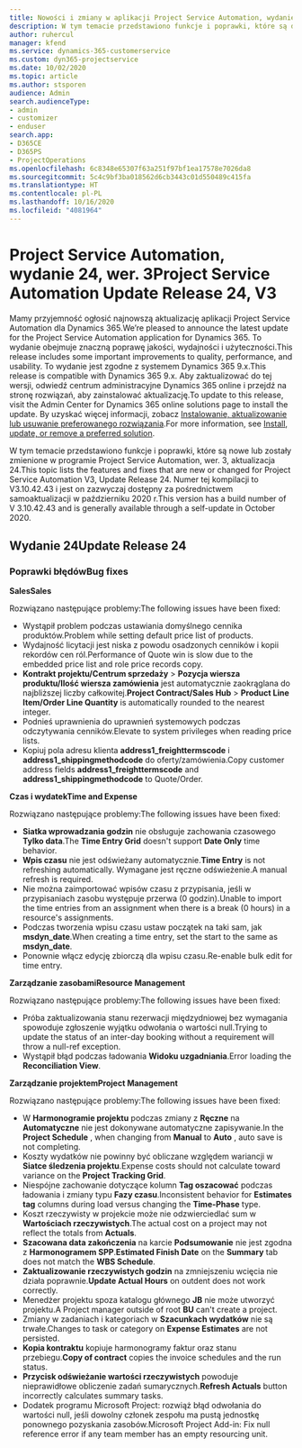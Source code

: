 ```yaml
---
title: Nowości i zmiany w aplikacji Project Service Automation, wydanie 24, wer. 3
description: W tym temacie przedstawiono funkcje i poprawki, które są dostępne w programie Project Service Automation, aktualizacja 24, wer. 3.
author: ruhercul
manager: kfend
ms.service: dynamics-365-customerservice
ms.custom: dyn365-projectservice
ms.date: 10/02/2020
ms.topic: article
ms.author: stsporen
audience: Admin
search.audienceType:
- admin
- customizer
- enduser
search.app:
- D365CE
- D365PS
- ProjectOperations
ms.openlocfilehash: 6c8348e65307f63a251f97bf1ea17578e7026da8
ms.sourcegitcommit: 5c4c9bf3ba018562d6cb3443c01d550489c415fa
ms.translationtype: HT
ms.contentlocale: pl-PL
ms.lasthandoff: 10/16/2020
ms.locfileid: "4081964"
---
```

# <a name="project-service-automation-update-release-24-v3"></a><span data-ttu-id="2fcbd-103">Project Service Automation, wydanie 24, wer. 3</span><span class="sxs-lookup"><span data-stu-id="2fcbd-103">Project Service Automation Update Release 24, V3</span></span>

<span data-ttu-id="2fcbd-104">Mamy przyjemność ogłosić najnowszą aktualizację aplikacji Project Service Automation dla Dynamics 365.</span><span class="sxs-lookup"><span data-stu-id="2fcbd-104">We’re pleased to announce the latest update for the Project Service Automation application for Dynamics 365.</span></span> <span data-ttu-id="2fcbd-105">To wydanie obejmuje znaczną poprawę jakości, wydajności i użyteczności.</span><span class="sxs-lookup"><span data-stu-id="2fcbd-105">This release includes some important improvements to quality, performance, and usability.</span></span> <span data-ttu-id="2fcbd-106">To wydanie jest zgodne z systemem Dynamics 365 9.x.</span><span class="sxs-lookup"><span data-stu-id="2fcbd-106">This release is compatible with Dynamics 365 9.x.</span></span> <span data-ttu-id="2fcbd-107">Aby zaktualizować do tej wersji, odwiedź centrum administracyjne Dynamics 365 online i przejdź na stronę rozwiązań, aby zainstalować aktualizację.</span><span class="sxs-lookup"><span data-stu-id="2fcbd-107">To update to this release, visit the Admin Center for Dynamics 365 online solutions page to install the update.</span></span> <span data-ttu-id="2fcbd-108">By uzyskać więcej informacji, zobacz [Instalowanie, aktualizowanie lub usuwanie preferowanego rozwiązania](https://docs.microsoft.com/power-platform/admin/install-remove-preferred-solution).</span><span class="sxs-lookup"><span data-stu-id="2fcbd-108">For more information, see [Install, update, or remove a preferred solution](https://docs.microsoft.com/power-platform/admin/install-remove-preferred-solution).</span></span>

<span data-ttu-id="2fcbd-109">W tym temacie przedstawiono funkcje i poprawki, które są nowe lub zostały zmienione w programie Project Service Automation, wer. 3, aktualizacja 24.</span><span class="sxs-lookup"><span data-stu-id="2fcbd-109">This topic lists the features and fixes that are new or changed for Project Service Automation V3, Update Release 24.</span></span> <span data-ttu-id="2fcbd-110">Numer tej kompilacji to V3.10.42.43 i jest on zazwyczaj dostępny za pośrednictwem samoaktualizacji w październiku 2020 r.</span><span class="sxs-lookup"><span data-stu-id="2fcbd-110">This version has a build number of V 3.10.42.43 and is generally available through a self-update in October 2020.</span></span>

## <a name="update-release-24"></a><span data-ttu-id="2fcbd-111">Wydanie 24</span><span class="sxs-lookup"><span data-stu-id="2fcbd-111">Update Release 24</span></span>

### <a name="bug-fixes"></a><span data-ttu-id="2fcbd-112">Poprawki błędów</span><span class="sxs-lookup"><span data-stu-id="2fcbd-112">Bug fixes</span></span>

<span data-ttu-id="2fcbd-113">**Sales**</span><span class="sxs-lookup"><span data-stu-id="2fcbd-113">**Sales**</span></span>

<span data-ttu-id="2fcbd-114">Rozwiązano następujące problemy:</span><span class="sxs-lookup"><span data-stu-id="2fcbd-114">The following issues have been fixed:</span></span>

- <span data-ttu-id="2fcbd-115">Wystąpił problem podczas ustawiania domyślnego cennika produktów.</span><span class="sxs-lookup"><span data-stu-id="2fcbd-115">Problem while setting default price list of products.</span></span>
- <span data-ttu-id="2fcbd-116">Wydajność licytacji jest niska z powodu osadzonych cenników i kopii rekordów cen ról.</span><span class="sxs-lookup"><span data-stu-id="2fcbd-116">Performance of Quote win is slow due to the embedded price list and role price records copy.</span></span>
- <span data-ttu-id="2fcbd-117">**Kontrakt projektu/Centrum sprzedaży** > **Pozycja wiersza produktu/Ilość wiersza zamówienia** jest automatycznie zaokrąglana do najbliższej liczby całkowitej.</span><span class="sxs-lookup"><span data-stu-id="2fcbd-117">**Project Contract/Sales Hub** > **Product Line Item/Order Line Quantity** is automatically rounded to the nearest integer.</span></span>
- <span data-ttu-id="2fcbd-118">Podnieś uprawnienia do uprawnień systemowych podczas odczytywania cenników.</span><span class="sxs-lookup"><span data-stu-id="2fcbd-118">Elevate to system privileges when reading price lists.</span></span>
- <span data-ttu-id="2fcbd-119">Kopiuj pola adresu klienta **address1_freighttermscode** i **address1_shippingmethodcode** do oferty/zamówienia.</span><span class="sxs-lookup"><span data-stu-id="2fcbd-119">Copy customer address fields **address1_freighttermscode** and **address1_shippingmethodcode** to Quote/Order.</span></span> 


<span data-ttu-id="2fcbd-120">**Czas i wydatek**</span><span class="sxs-lookup"><span data-stu-id="2fcbd-120">**Time and Expense**</span></span>

<span data-ttu-id="2fcbd-121">Rozwiązano następujące problemy:</span><span class="sxs-lookup"><span data-stu-id="2fcbd-121">The following issues have been fixed:</span></span>

- <span data-ttu-id="2fcbd-122">**Siatka wprowadzania godzin** nie obsługuje zachowania czasowego **Tylko data**.</span><span class="sxs-lookup"><span data-stu-id="2fcbd-122">The **Time Entry Grid** doesn't support **Date Only** time behavior.</span></span>
- <span data-ttu-id="2fcbd-123">**Wpis czasu** nie jest odświeżany automatycznie.</span><span class="sxs-lookup"><span data-stu-id="2fcbd-123">**Time Entry** is not refreshing automatically.</span></span> <span data-ttu-id="2fcbd-124">Wymagane jest ręczne odświeżenie.</span><span class="sxs-lookup"><span data-stu-id="2fcbd-124">A manual refresh is required.</span></span>
- <span data-ttu-id="2fcbd-125">Nie można zaimportować wpisów czasu z przypisania, jeśli w przypisaniach zasobu występuje przerwa (0 godzin).</span><span class="sxs-lookup"><span data-stu-id="2fcbd-125">Unable to import the time entries from an assignment when there is a break (0 hours) in a resource's assignments.</span></span>
- <span data-ttu-id="2fcbd-126">Podczas tworzenia wpisu czasu ustaw początek na taki sam, jak **msdyn_date**.</span><span class="sxs-lookup"><span data-stu-id="2fcbd-126">When creating a time entry, set the start to the same as **msdyn_date**.</span></span>
- <span data-ttu-id="2fcbd-127">Ponownie włącz edycję zbiorczą dla wpisu czasu.</span><span class="sxs-lookup"><span data-stu-id="2fcbd-127">Re-enable bulk edit for time entry.</span></span>

<span data-ttu-id="2fcbd-128">**Zarządzanie zasobami**</span><span class="sxs-lookup"><span data-stu-id="2fcbd-128">**Resource Management**</span></span>

<span data-ttu-id="2fcbd-129">Rozwiązano następujące problemy:</span><span class="sxs-lookup"><span data-stu-id="2fcbd-129">The following issues have been fixed:</span></span>

- <span data-ttu-id="2fcbd-130">Próba zaktualizowania stanu rezerwacji międzydniowej bez wymagania spowoduje zgłoszenie wyjątku odwołania o wartości null.</span><span class="sxs-lookup"><span data-stu-id="2fcbd-130">Trying to update the status of an inter-day booking without a requirement will throw a null-ref exception.</span></span>
- <span data-ttu-id="2fcbd-131">Wystąpił błąd podczas ładowania **Widoku uzgadniania**.</span><span class="sxs-lookup"><span data-stu-id="2fcbd-131">Error loading the **Reconciliation View**.</span></span>


<span data-ttu-id="2fcbd-132">**Zarządzanie projektem**</span><span class="sxs-lookup"><span data-stu-id="2fcbd-132">**Project Management**</span></span>

<span data-ttu-id="2fcbd-133">Rozwiązano następujące problemy:</span><span class="sxs-lookup"><span data-stu-id="2fcbd-133">The following issues have been fixed:</span></span>

- <span data-ttu-id="2fcbd-134">W **Harmonogramie projektu** podczas zmiany z **Ręczne** na **Automatyczne** nie jest dokonywane automatyczne zapisywanie.</span><span class="sxs-lookup"><span data-stu-id="2fcbd-134">In the **Project Schedule** , when changing from **Manual** to **Auto** , auto save is not completing.</span></span>
- <span data-ttu-id="2fcbd-135">Koszty wydatków nie powinny być obliczane względem wariancji w **Siatce śledzenia projektu**.</span><span class="sxs-lookup"><span data-stu-id="2fcbd-135">Expense costs should not calculate toward variance on the **Project Tracking Grid**.</span></span>
- <span data-ttu-id="2fcbd-136">Niespójne zachowanie dotyczące kolumn **Tag oszacować** podczas ładowania i zmiany typu **Fazy czasu**.</span><span class="sxs-lookup"><span data-stu-id="2fcbd-136">Inconsistent behavior for **Estimates tag** columns during load versus changing the **Time-Phase** type.</span></span>
- <span data-ttu-id="2fcbd-137">Koszt rzeczywisty w projekcie może nie odzwierciedlać sum w **Wartościach rzeczywistych**.</span><span class="sxs-lookup"><span data-stu-id="2fcbd-137">The actual cost on a project may not reflect the totals from **Actuals**.</span></span>
- <span data-ttu-id="2fcbd-138">**Szacowana data zakończenia** na karcie **Podsumowanie** nie jest zgodna z **Harmonogramem SPP**.</span><span class="sxs-lookup"><span data-stu-id="2fcbd-138">**Estimated Finish Date** on the **Summary** tab does not match the **WBS Schedule**.</span></span>
- <span data-ttu-id="2fcbd-139">**Zaktualizowanie rzeczywistych godzin** na zmniejszeniu wcięcia nie działa poprawnie.</span><span class="sxs-lookup"><span data-stu-id="2fcbd-139">**Update Actual Hours** on outdent does not work correctly.</span></span>
- <span data-ttu-id="2fcbd-140">Menedżer projektu spoza katalogu głównego **JB** nie może utworzyć projektu.</span><span class="sxs-lookup"><span data-stu-id="2fcbd-140">A Project manager outside of root **BU** can't create a project.</span></span>
- <span data-ttu-id="2fcbd-141">Zmiany w zadaniach i kategoriach w **Szacunkach wydatków** nie są trwałe.</span><span class="sxs-lookup"><span data-stu-id="2fcbd-141">Changes to task or category on **Expense Estimates** are not persisted.</span></span>
- <span data-ttu-id="2fcbd-142">**Kopia kontraktu** kopiuje harmonogramy faktur oraz stanu przebiegu.</span><span class="sxs-lookup"><span data-stu-id="2fcbd-142">**Copy of contract** copies the invoice schedules and the run status.</span></span>
- <span data-ttu-id="2fcbd-143">**Przycisk odświeżanie wartości rzeczywistych** powoduje nieprawidłowe obliczenie zadań sumarycznych.</span><span class="sxs-lookup"><span data-stu-id="2fcbd-143">**Refresh Actuals** button incorrectly calculates summary tasks.</span></span>
- <span data-ttu-id="2fcbd-144">Dodatek programu Microsoft Project: rozwiąż błąd odwołania do wartości null, jeśli dowolny członek zespołu ma pustą jednostkę ponownego pozyskania zasobów.</span><span class="sxs-lookup"><span data-stu-id="2fcbd-144">Microsoft Project Add-in: Fix null reference error if any team member has an empty resourcing unit.</span></span>

